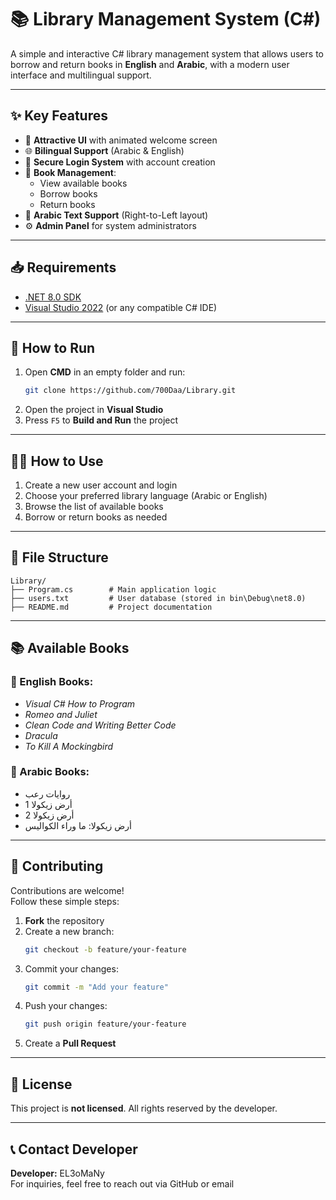 
# 📚 Library Management System (C#)

A simple and interactive C# library management system that allows users to borrow and return books in **English** and **Arabic**, with a modern user interface and multilingual support.

---

## ✨ Key Features

- 🎨 **Attractive UI** with animated welcome screen
- 🌐 **Bilingual Support** (Arabic & English)
- 🔐 **Secure Login System** with account creation
- 📖 **Book Management**:
  - View available books
  - Borrow books
  - Return books
- 📜 **Arabic Text Support** (Right-to-Left layout)
- ⚙️ **Admin Panel** for system administrators

---

## 📥 Requirements

- [.NET 8.0 SDK](https://dotnet.microsoft.com/en-us/download/dotnet/8.0)
- [Visual Studio 2022](https://visualstudio.microsoft.com/) (or any compatible C# IDE)

---

## 🚀 How to Run

1. Open **CMD** in an empty folder and run:
   ```bash
   git clone https://github.com/700Daa/Library.git
   ```
2. Open the project in **Visual Studio**
3. Press `F5` to **Build and Run** the project

---

## 🧑‍💻 How to Use

1. Create a new user account and login
2. Choose your preferred library language (Arabic or English)
3. Browse the list of available books
4. Borrow or return books as needed

---

## 📂 File Structure

```
Library/
├── Program.cs        # Main application logic
├── users.txt         # User database (stored in bin\Debug\net8.0)
├── README.md         # Project documentation
```

---

## 📚 Available Books

### 📘 English Books:
- *Visual C# How to Program*
- *Romeo and Juliet*
- *Clean Code and Writing Better Code*
- *Dracula*
- *To Kill A Mockingbird*

### 📗 Arabic Books:
- روايات رعب
- أرض زيكولا 1
- أرض زيكولا 2
- أرض زيكولا: ما وراء الكواليس

---

## 🤝 Contributing

Contributions are welcome!  
Follow these simple steps:

1. **Fork** the repository
2. Create a new branch:
   ```bash
   git checkout -b feature/your-feature
   ```
3. Commit your changes:
   ```bash
   git commit -m "Add your feature"
   ```
4. Push your changes:
   ```bash
   git push origin feature/your-feature
   ```
5. Create a **Pull Request**

---

## 📜 License

This project is **not licensed**. All rights reserved by the developer.

---

## 📞 Contact Developer

**Developer:** EL3oMaNy  
For inquiries, feel free to reach out via GitHub or email
